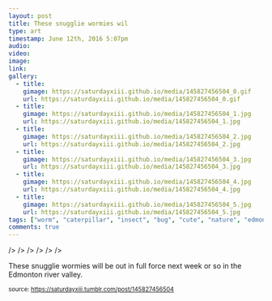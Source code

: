 ```yaml
---
layout: post
title: These snugglie wormies wil
type: art
timestamp: June 12th, 2016 5:07pm
audio: 
video: 
image: 
link: 
gallery:
  - title: 
    gimage: https://saturdayxiii.github.io/media/145827456504_0.gif
    url: https://saturdayxiii.github.io/media/145827456504_0.gif
  - title: 
    gimage: https://saturdayxiii.github.io/media/145827456504_1.jpg
    url: https://saturdayxiii.github.io/media/145827456504_1.jpg
  - title: 
    gimage: https://saturdayxiii.github.io/media/145827456504_2.jpg
    url: https://saturdayxiii.github.io/media/145827456504_2.jpg
  - title: 
    gimage: https://saturdayxiii.github.io/media/145827456504_3.jpg
    url: https://saturdayxiii.github.io/media/145827456504_3.jpg
  - title: 
    gimage: https://saturdayxiii.github.io/media/145827456504_4.jpg
    url: https://saturdayxiii.github.io/media/145827456504_4.jpg
  - title: 
    gimage: https://saturdayxiii.github.io/media/145827456504_5.jpg
    url: https://saturdayxiii.github.io/media/145827456504_5.jpg
tags: ["worm", "caterpillar", "insect", "bug", "cute", "nature", "edmonton", "summer", "larva", "photography", "art"]
comments: true
---
```


 />
 />
 />
 />
 />
 />
        
These snugglie wormies will be out in full force next week or so in the Edmonton river valley.
 
  
<small>source: https://saturdayxiii.tumblr.com/post/145827456504</small>